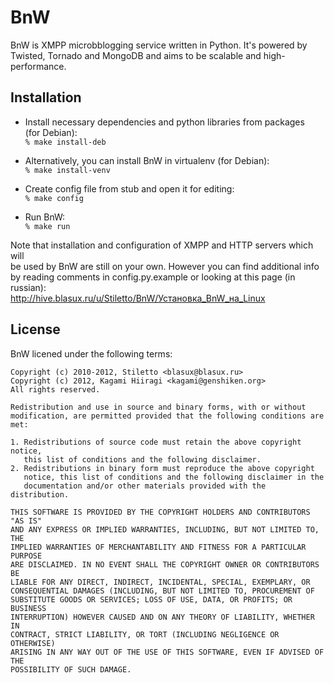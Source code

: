 # BnW

BnW is XMPP microbblogging service written in Python. It's powered by  
Twisted, Tornado and MongoDB and aims to be scalable and high-performance.

## Installation

* Install necessary dependencies and python libraries from packages  
(for Debian):  
`% make install-deb`

* Alternatively, you can install BnW in virtualenv (for Debian):  
`% make install-venv`

* Create config file from stub and open it for editing:  
`% make config`

* Run BnW:  
`% make run`

Note that installation and configuration of XMPP and HTTP servers which will  
be used by BnW are still on your own. However you can find additional info  
by reading comments in config.py.example or looking at this page (in russian):  
http://hive.blasux.ru/u/Stiletto/BnW/Установка_BnW_на_Linux

## License

BnW licened under the following terms:
```
Copyright (c) 2010-2012, Stiletto <blasux@blasux.ru>
Copyright (c) 2012, Kagami Hiiragi <kagami@genshiken.org>
All rights reserved.

Redistribution and use in source and binary forms, with or without
modification, are permitted provided that the following conditions are met:

1. Redistributions of source code must retain the above copyright notice,
   this list of conditions and the following disclaimer.
2. Redistributions in binary form must reproduce the above copyright
   notice, this list of conditions and the following disclaimer in the
   documentation and/or other materials provided with the distribution.

THIS SOFTWARE IS PROVIDED BY THE COPYRIGHT HOLDERS AND CONTRIBUTORS "AS IS"
AND ANY EXPRESS OR IMPLIED WARRANTIES, INCLUDING, BUT NOT LIMITED TO, THE
IMPLIED WARRANTIES OF MERCHANTABILITY AND FITNESS FOR A PARTICULAR PURPOSE
ARE DISCLAIMED. IN NO EVENT SHALL THE COPYRIGHT OWNER OR CONTRIBUTORS BE
LIABLE FOR ANY DIRECT, INDIRECT, INCIDENTAL, SPECIAL, EXEMPLARY, OR
CONSEQUENTIAL DAMAGES (INCLUDING, BUT NOT LIMITED TO, PROCUREMENT OF
SUBSTITUTE GOODS OR SERVICES; LOSS OF USE, DATA, OR PROFITS; OR BUSINESS
INTERRUPTION) HOWEVER CAUSED AND ON ANY THEORY OF LIABILITY, WHETHER IN
CONTRACT, STRICT LIABILITY, OR TORT (INCLUDING NEGLIGENCE OR OTHERWISE)
ARISING IN ANY WAY OUT OF THE USE OF THIS SOFTWARE, EVEN IF ADVISED OF THE
POSSIBILITY OF SUCH DAMAGE.
```
